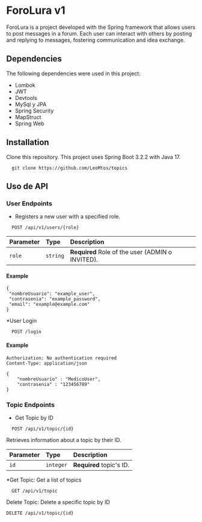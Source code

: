 # ForoLura v1

ForoLura is a project developed with the Spring framework that allows users to post messages in a forum. Each user can interact with others by posting and replying to messages, fostering communication and idea exchange.

## Dependencies
The following dependencies were used in this project:
* Lombok 
* JWT 
* Devtools
* MySql y JPA
* Spring Security
* MapStruct
* Spring Web

## Installation 

Clone this repository. This project uses Spring Boot 3.2.2 with Java 17.
```
  git clone https://github.com/LeoMtos/topics
```
## Uso de API
### User Endpoints
* Registers a new user with a specified role.
```http
  POST /api/v1/users/{role}
```
| Parameter | Type     | Description                |
| :-------- | :------- | :------------------------- |
| `role` | `string` |  **Required** Role of the user (ADMIN o INVITED). |

#### Example
```
{
 "nombreUsuario": "example_user",
 "contrasenia": "example_password",
 "email": "example@example.com"
}
```

*User Login

```http
  POST /login
```

#### Example
```
Authorization: No authentication required
Content-Type: application/json

{
    "nombreUsuario" : "MedicoUser",
    "contrasenia" : "123456789"
}
```

### Topic Endpoints

* Get Topic by ID
```http
  POST /api/v1/topic/{id}
```
Retrieves information about a topic by their ID.

| Parameter | Type     | Description                |
| :-------- | :------- | :------------------------- |
| `id` | `integer` |  **Required** topic's ID. |

*Get Topic: Get a list of topics
```http
  GET /api/v1/topic
```

Delete Topic: Delete a specific topic by ID
```http
DELETE /api/v1/topic/{id}
```


